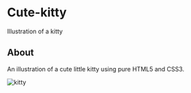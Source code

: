 # Cute-kitty
Illustration of a kitty

## About
An illustration of a cute little kitty using pure HTML5 and CSS3. 


![kitty](https://user-images.githubusercontent.com/45707143/126869827-e35b5260-73e4-4598-a36d-c016989d3eb8.PNG)
